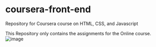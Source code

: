 # coursera-front-end
Repository for Coursera course on HTML, CSS, and Javascript

This Repository only contains the assignments for the Online course. 
![image](https://user-images.githubusercontent.com/68716736/120102425-e4e5ab00-c185-11eb-93de-1558cc8e0bca.png)
